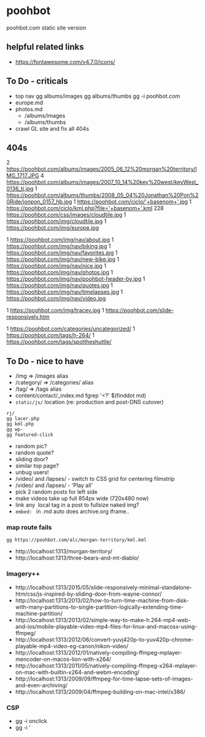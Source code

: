 
# poohbot

poohbot.com static site version

## helpful related links
- https://fontawesome.com/v4.7.0/icons/


## To Do - criticals
- top nav
gg albums/images
gg albums/thumbs
gg -i poohbot.com
- europe.md
- photos.md
  - /albums/images
  - /albums/thumbs
- crawl GL site and fix all 404s

## 404s
  2 https://poohbot.com/albums/images/2005_06_12%20morgan%20territory/IMG_1717.JPG
  4 https://poohbot.com/albums/images/2007_10_14%20key%20west/keyWest_0136_tj.jpg
  1 https://poohbot.com/albums/thumbs/2008_05_04%20Jonathan%20Pon%20Ride/jonpon_0157_hb.jpg
  1 https://poohbot.com/ciclo/'+basenom+'.jpg
  1 https://poohbot.com/ciclo/kml.php?file='+basenom+'.kml
228 https://poohbot.com/css/images/cloudtile.jpg
  1 https://poohbot.com/img/cloudtile.jpg
  1 https://poohbot.com/img/europe.jpg

  1 https://poohbot.com/img/nav/about.jpg
  1 https://poohbot.com/img/nav/biking.jpg
  1 https://poohbot.com/img/nav/favorites.jpg
  1 https://poohbot.com/img/nav/new-bike.jpg
  1 https://poohbot.com/img/nav/nice.jpg
  1 https://poohbot.com/img/nav/photos.jpg
  1 https://poohbot.com/img/nav/poohbot-header-by.jpg
  1 https://poohbot.com/img/nav/quotes.jpg
  1 https://poohbot.com/img/nav/timelapses.jpg
  1 https://poohbot.com/img/nav/video.jpg

  1 https://poohbot.com/img/tracey.jpg
  1 https://poohbot.com/slide-responsively.htm

  1 https://poohbot.com/categories/uncategorized/
  1 https://poohbot.com/tags/h-264/
  1 https://poohbot.com/tags/spottheshuttle/


## To Do - nice to have
- /img       => /images      alias
- /category/ => /categories/ alias
- /tag/      => /tags        alias
- content/contact/_index.md
fgrep '<?' $(finddot md)
- `static/js/` location (re: production and post-DNS cutover)
```
rj/
gg lacer.php
gg kml.php
gg wp-
gg featured-click
```
- random pic?
- random quote?
- sliding door?
- similar top page?
- unbug users!
- /video/ and /lapses/ - switch to CSS grid for centering filmstrip
- /video/ and /lapses/ - 'Play all'
- pick 2 random posts for left side
- make videos take up full 854px wide (720x480 now)
- link any <img> local tag in a post to fullsize naked img?
- `embed: ` in .md auto does archive.org iframe..


### map route fails
```
gg https://poohbot.com/alc/morgan-territory/kml.kml
```
- http://localhost:1313/morgan-territory/
- http://localhost:1313/three-bears-and-mt-diablo/


### Imagery++
- http://localhost:1313/2015/05/slide-responsively-minimal-standalone-htm/css/js-inspired-by-sliding-door-from-wayne-connor/
- http://localhost:1313/2013/02/how-to-turn-time-machine-from-disk-with-many-partitions-to-single-partition-logically-extending-time-machine-partition/
- http://localhost:1313/2013/02/simple-way-to-make-h.264-mp4-web-and-ios/mobile-playable-video-mp4-files-for-linux-and-macosx-using-ffmpeg/
- http://localhost:1313/2012/06/convert-yuvj420p-to-yuv420p-chrome-playable-mp4-video-eg-canon/nikon-video/
- http://localhost:1313/2012/01/natively-compiling-ffmpeg-mplayer-mencoder-on-macos-lion-with-x264/
- http://localhost:1313/2011/05/natively-compiling-ffmpeg-x264-mplayer-on-mac-with-builtin-x264-and-webm-encoding/
- http://localhost:1313/2009/09/ffmpeg-for-time-lapse-sets-of-images-and-even-archiving/
- http://localhost:1313/2009/04/ffmpeg-building-on-mac-intel/x386/


### CSP
- gg -i onclick
- gg -i '<script>' |chopper
- gg '<style[^U]' |chopper |fgrep '<style'
- gg 'style='

---

## Could Use
- layouts/shortcodes/fancybox.html
```go

{{% fancybox path="/post/2019/img" file="k8.png" caption="golly" gallery="the-met" %}}

{{%/* fig class="full"
    src="http://farm5.staticflickr.com/4136/4829260124_57712e570a_o_d.jpg"
    title="One of my favorite touristy-type photos. I secretly waited for the
    good light while we were having fun and took this. Only regret: a stupid
    pole in the top-left corner of the frame I had to clumsily get rid of at
    post-processing."
    link="http://www.flickr.com/photos/alexnormand/4829260124/in/
            set-72157624547713078/" */%}}
```

## archive.org embeds
```html
<iframe src="https://archive.org/embed/ID" width="854" height="480" frameborder="0" webkitallowfullscreen="true" mozallowfullscreen="true" allowfullscreen></iframe>
```

---

## theme setup
- https://themes.gohugo.io/hugo-future-imperfect-slim/
  - `mkdir -p themes`
  - `cd themes`
  - `git submodule add https://github.com/pacollins/hugo-future-imperfect-slim`
  - or if cloned to another machine:
  - `git submodule update --init --recursive`


## initial setup
- https://gohugo.io/hosting-and-deployment/hosting-on-gitlab/
- https://about.gitlab.com/2016/04/07/gitlab-pages-setup/
- https://github.com/pacollins/hugo-future-imperfect-slim/wiki/Staticman-config
- added Git LFS (esp. for imagery / big files and if i future resize/recrop, etc.)
  - `git lfs track "*.jpg"`
- had to sort out http://localhost:1313/post/
- https://gohugo.io/content-management/shortcodes/#youtube
- archive.org video/book embeds
- `hugo` # build public
- `hugo new post/my-first-post.md`


## run and/or make `public/` subdir
- `brew install hugo`
- ensures fresh - removes prior run
- [gogo](gogo)
  - `CTL-C` at any point..


## comments ingesting
https://yasoob.me/posts/running_staticman_on_static_hugo_blog_with_nested_comments/

```bash
wget -qO- 'https://poohbot.com/wp-json/wp/v2/comments?per_page=100' |jq .

cd ~/poohbot; ./comments2json; line; files data/comments|lc; line; grep -h author_url *.json|sort|uniq -c|sort -n; line; grep -rh '"website": ' data/comments/|sort|uniq -c|sort -n; line; files data/comments/|lc

echo -n post/2019/09-techo-tuesday-make-a-free-website-static-site-generators-and-hugo.md |md5
```
